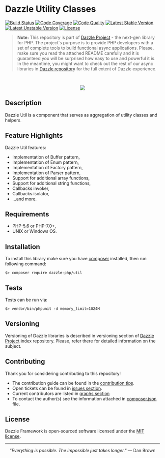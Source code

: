 # Dazzle Utility Classes

[![Build Status](https://travis-ci.org/dazzle-php/util.svg)](https://travis-ci.org/dazzle-php/util)
[![Code Coverage](https://scrutinizer-ci.com/g/dazzle-php/util/badges/coverage.png?b=master)](https://scrutinizer-ci.com/g/dazzle-php/util/?branch=master)
[![Code Quality](https://scrutinizer-ci.com/g/dazzle-php/util/badges/quality-score.png?b=master)](https://scrutinizer-ci.com/g/dazzle-php/util/?branch=master)
[![Latest Stable Version](https://poser.pugx.org/dazzle-php/util/v/stable)](https://packagist.org/packages/dazzle-php/util) 
[![Latest Unstable Version](https://poser.pugx.org/dazzle-php/util/v/unstable)](https://packagist.org/packages/dazzle-php/util) 
[![License](https://poser.pugx.org/dazzle-php/util/license)](https://packagist.org/packages/dazzle-php/util)

> **Note:** This repository is part of [Dazzle Project](https://github.com/dazzle-php/dazzle) - the next-gen library for PHP. The project's purpose is to provide PHP developers with a set of complete tools to build functional async applications. Please, make sure you read the attached README carefully and it is guaranteed you will be surprised how easy to use and powerful it is. In the meantime, you might want to check out the rest of our async libraries in [Dazzle repository](https://github.com/dazzle-php) for the full extent of Dazzle experience.

<br>
<p align="center">
<img src="https://raw.githubusercontent.com/dazzle-php/dazzle/master/media/dazzle-x125.png" />
</p>

## Description

Dazzle Util is a component that serves as aggregation of utility classes and helpers.

## Feature Highlights

Dazzle Util features:

* Implementation of Buffer pattern,
* Implementation of Enum pattern,
* Implementation of Factory pattern,
* Implementation of Parser pattern,
* Support for additional array functions,
* Support for additional string functions,
* Callbacks invoker,
* Callbacks isolator,
* ...and more.

## Requirements

* PHP-5.6 or PHP-7.0+,
* UNIX or Windows OS.

## Installation

To install this library make sure you have [composer](https://getcomposer.org/) installed, then run following command:

```
$> composer require dazzle-php/util
```

## Tests

Tests can be run via:

```
$> vendor/bin/phpunit -d memory_limit=1024M
```

## Versioning

Versioning of Dazzle libraries is described in versioning section of [Dazzle Project](https://github.com/dazzle-php/dazzle) index repository. Please, refer there for detailed information on the subject.

## Contributing

Thank you for considering contributing to this repository! 

- The contribution guide can be found in the [contribution tips](https://github.com/dazzle-php/util/blob/master/CONTRIBUTING.md). 
- Open tickets can be found in [issues section](https://github.com/dazzle-php/util/issues). 
- Current contributors are listed in [graphs section](https://github.com/dazzle-php/util/graphs/contributors)
- To contact the author(s) see the information attached in [composer.json](https://github.com/dazzle-php/util/blob/master/composer.json) file.

## License

Dazzle Framework is open-sourced software licensed under the [MIT license](http://opensource.org/licenses/MIT).

<hr>
<p align="center">
<i>"Everything is possible. The impossible just takes longer."</i> ― Dan Brown
</p>
